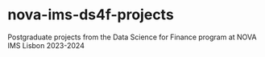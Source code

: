 # nova-ims-ds4f-projects
Postgraduate projects from the Data Science for Finance program at NOVA IMS Lisbon 2023-2024
